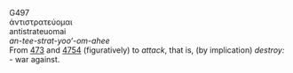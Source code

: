G497  
ἀντιστρατεύομαι  
antistrateuomai  
*an-tee-strat-yoo‘-om-ahee*  
From [473](g0473) and [4754](g4754) (figuratively) to *attack*, that is,
(by implication) *destroy:* - war against.  
